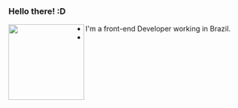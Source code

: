 ### Hello there! :D

<div>
<img align=left src="https://user-images.githubusercontent.com/86322489/159967358-8e245b48-ee91-4130-afbf-6ba545924985.gif" width="150" height="150" />
  <ul>
    <li>I'm a front-end Developer working in Brazil.</li>
    <li><i class="devicon-html5-plain colored"></i></li>
  </ul>
</div>





